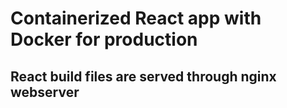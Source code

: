 # Containerized React app with Docker for production

## React build files are served through nginx webserver
